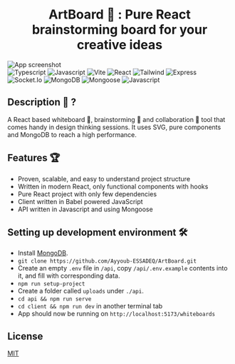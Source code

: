 <h1 align="center"><b>ArtBoard 🎨</b> : Pure React brainstorming board for your creative ideas</h1>

![App screenshot](https://github.com/Ayyoub-ESSADEQ/diagolla/blob/main/screenshots/ArtBoard.png?raw=true)</br>
![Typescript](https://img.shields.io/badge/-Typescript-gray?logo=typescript) ![Javascript](https://img.shields.io/badge/-Javascript-gray?logo=javascript) ![Vite](https://img.shields.io/badge/-Vite-violet?logo=vite)
![React](https://img.shields.io/badge/-React-blue?logo=react)
![Tailwind](https://img.shields.io/badge/-Tailwind-cyan?logo=tailwindcss&labelColor=cyan) ![Express](https://img.shields.io/badge/-Express-blue?logo=express&labelColor=green&color=green) ![Socket.Io](https://img.shields.io/badge/-Socket.Io-blue?logo=socketdotio&labelColor=gray&color=gray) ![MongoDB](https://img.shields.io/badge/-MongoDB-%23a8ffad?logo=mongodb) ![Mongoose](https://img.shields.io/badge/-Mongoose-blue?logo=mongoose&labelColor=orange&color=orange) ![Javascript](https://img.shields.io/badge/license-MIT-blue)

## Description 📗 ?

A React based whiteboard 🎨, brainstorming 🧠 and collaboration 🦾 tool that comes handy in design thinking sessions. It uses SVG, pure components and MongoDB to reach a high performance.

## Features 🏆

- Proven, scalable, and easy to understand project structure
- Written in modern React, only functional components with hooks
- Pure React project with only few dependencies
- Client written in Babel powered JavaScript
- API written in Javascript and using Mongoose


## Setting up development environment 🛠

- Install [MongoDB](https://www.mongodb.com/).
- `git clone https://github.com/Ayyoub-ESSADEQ/ArtBoard.git`
- Create an empty `.env` file in `/api`, copy `/api/.env.example` contents into it, and fill with corresponding data.
- `npm run setup-project`
- Create a folder called `uploads` under `./api`.
- `cd api && npm run serve`
- `cd client && npm run dev` in another terminal tab
- App should now be running on `http://localhost:5173/whiteboards`

## License

[MIT](https://opensource.org/licenses/MIT)